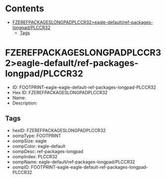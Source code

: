 



Contents
========

* [FZEREFPACKAGESLONGPADPLCCR32>eagle-default/ref-packages-longpad/PLCCR32](#fzerefpackageslongpadplccr32eagle-defaultref-packages-longpadplccr32)
	* [Tags](#tags)

# FZEREFPACKAGESLONGPADPLCCR32>eagle-default/ref-packages-longpad/PLCCR32

- ID: FOOTPRINT-eagle-eagle-default-ref-packages-longpad-PLCCR32
- Hex ID: FZEREFPACKAGESLONGPADPLCCR32
- Name: 
- Description: 

## Tags

- hexID: FZEREFPACKAGESLONGPADPLCCR32
- oompType: FOOTPRINT
- oompSize: eagle
- oompColor: eagle-default
- oompDesc: ref-packages-longpad
- oompIndex: PLCCR32
- oompName: eagle-default/ref-packages-longpad/PLCCR32
- oompID: FOOTPRINT-eagle-eagle-default-ref-packages-longpad-PLCCR32
